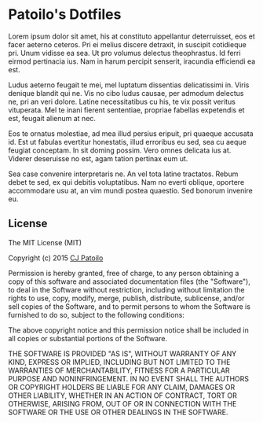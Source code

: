 # Patoilo's Dotfiles

Lorem ipsum dolor sit amet, his at constituto appellantur deterruisset, eos et facer aeterno ceteros. Pri ei melius discere detraxit, in suscipit cotidieque pri. Unum vidisse ea sea. Ut pro volumus delectus theophrastus. Id ferri eirmod pertinacia ius. Nam in harum percipit senserit, iracundia efficiendi ea est.

Ludus aeterno feugait te mei, mel luptatum dissentias delicatissimi in. Viris denique blandit qui ne. Vis no cibo ludus causae, per admodum delectus ne, pri an veri dolore. Latine necessitatibus cu his, te vix possit veritus vituperata. Mel te inani fierent sententiae, propriae fabellas expetendis et est, feugait alienum at nec.

Eos te ornatus molestiae, ad mea illud persius eripuit, pri quaeque accusata id. Est ut fabulas evertitur honestatis, illud erroribus eu sed, sea cu aeque feugiat conceptam. In sit doming possim. Vero omnes delicata ius at. Viderer deseruisse no est, agam tation pertinax eum ut.

Sea case convenire interpretaris ne. An vel tota latine tractatos. Rebum debet te sed, ex qui debitis voluptatibus. Nam no everti oblique, oportere accommodare usu at, an vim mundi postea quaestio. Sed bonorum invenire eu.

## License

The MIT License (MIT)

Copyright (c) 2015 [CJ Patoilo](http://cjpatoilo.com)

Permission is hereby granted, free of charge, to any person obtaining a copy
of this software and associated documentation files (the "Software"), to deal
in the Software without restriction, including without limitation the rights
to use, copy, modify, merge, publish, distribute, sublicense, and/or sell
copies of the Software, and to permit persons to whom the Software is
furnished to do so, subject to the following conditions:

The above copyright notice and this permission notice shall be included in all
copies or substantial portions of the Software.

THE SOFTWARE IS PROVIDED "AS IS", WITHOUT WARRANTY OF ANY KIND, EXPRESS OR
IMPLIED, INCLUDING BUT NOT LIMITED TO THE WARRANTIES OF MERCHANTABILITY,
FITNESS FOR A PARTICULAR PURPOSE AND NONINFRINGEMENT. IN NO EVENT SHALL THE
AUTHORS OR COPYRIGHT HOLDERS BE LIABLE FOR ANY CLAIM, DAMAGES OR OTHER
LIABILITY, WHETHER IN AN ACTION OF CONTRACT, TORT OR OTHERWISE, ARISING FROM,
OUT OF OR IN CONNECTION WITH THE SOFTWARE OR THE USE OR OTHER DEALINGS IN THE
SOFTWARE.
